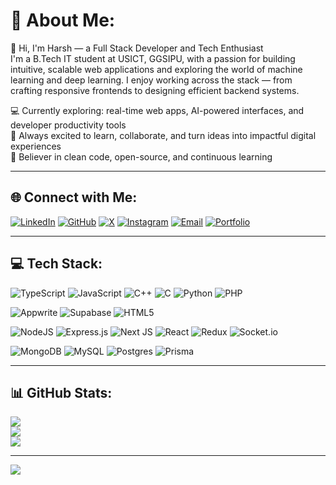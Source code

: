 # 💫 About Me:
👋 Hi, I'm Harsh — a Full Stack Developer and Tech Enthusiast  
I'm a B.Tech IT student at USICT, GGSIPU, with a passion for building intuitive, scalable web applications and exploring the world of machine learning and deep learning. I enjoy working across the stack — from crafting responsive frontends to designing efficient backend systems.

💻 Currently exploring: real-time web apps, AI-powered interfaces, and developer productivity tools  
🚀 Always excited to learn, collaborate, and turn ideas into impactful digital experiences  
🌱 Believer in clean code, open-source, and continuous learning

---

## 🌐 Connect with Me:
[![LinkedIn](https://img.shields.io/badge/LinkedIn-%230077B5.svg?logo=linkedin&logoColor=white)](https://www.linkedin.com/in/harsh-pachauri-383715290/) 
[![GitHub](https://img.shields.io/badge/GitHub-%2312100E.svg?logo=github&logoColor=white)](https://github.com/Harsh-Pachauri)
[![X](https://img.shields.io/badge/X-black.svg?logo=X&logoColor=white)](https://x.com/harsh_pach52011)
[![Instagram](https://img.shields.io/badge/Instagram-%23E4405F.svg?logo=Instagram&logoColor=white)](https://www.instagram.com/_harshpachauri_)
[![Email](https://img.shields.io/badge/Email-D14836?logo=gmail&logoColor=white)](mailto:pachauriharsh2005@gmail.com)
[![Portfolio](https://img.shields.io/badge/Portfolio-000?style=flat&logo=vercel&logoColor=white)](https://portfolio-harsh-pachauris-projects.vercel.app/)

---

## 💻 Tech Stack:
![TypeScript](https://img.shields.io/badge/typescript-%23007ACC.svg?style=for-the-badge&logo=typescript&logoColor=white) 
![JavaScript](https://img.shields.io/badge/javascript-%23323330.svg?style=for-the-badge&logo=javascript&logoColor=%23F7DF1E) 
![C++](https://img.shields.io/badge/c++-%2300599C.svg?style=for-the-badge&logo=c%2B%2B&logoColor=white) 
![C](https://img.shields.io/badge/c-%2300599C.svg?style=for-the-badge&logo=c&logoColor=white) 
![Python](https://img.shields.io/badge/python-%233776AB.svg?style=for-the-badge&logo=python&logoColor=white) 
![PHP](https://img.shields.io/badge/php-%23777BB4.svg?style=for-the-badge&logo=php&logoColor=white)

![Appwrite](https://img.shields.io/badge/Appwrite-%23FD366E.svg?style=for-the-badge&logo=appwrite&logoColor=white) 
![Supabase](https://img.shields.io/badge/Supabase-3ECF8E?style=for-the-badge&logo=supabase&logoColor=white) 
![HTML5](https://img.shields.io/badge/html5-%23E34F26.svg?style=for-the-badge&logo=html5&logoColor=white) 

![NodeJS](https://img.shields.io/badge/node.js-6DA55F?style=for-the-badge&logo=node.js&logoColor=white) 
![Express.js](https://img.shields.io/badge/express.js-%23404d59.svg?style=for-the-badge&logo=express&logoColor=%2361DAFB) 
![Next JS](https://img.shields.io/badge/Next-black?style=for-the-badge&logo=next.js&logoColor=white) 
![React](https://img.shields.io/badge/react-%2320232a.svg?style=for-the-badge&logo=react&logoColor=%2361DAFB) 
![Redux](https://img.shields.io/badge/redux-%23593d88.svg?style=for-the-badge&logo=redux&logoColor=white) 
![Socket.io](https://img.shields.io/badge/Socket.io-black?style=for-the-badge&logo=socket.io&badgeColor=010101)

![MongoDB](https://img.shields.io/badge/MongoDB-%234ea94b.svg?style=for-the-badge&logo=mongodb&logoColor=white) 
![MySQL](https://img.shields.io/badge/mysql-4479A1.svg?style=for-the-badge&logo=mysql&logoColor=white) 
![Postgres](https://img.shields.io/badge/postgres-%23316192.svg?style=for-the-badge&logo=postgresql&logoColor=white) 
![Prisma](https://img.shields.io/badge/Prisma-3982CE?style=for-the-badge&logo=Prisma&logoColor=white)

---

## 📊 GitHub Stats:
![](https://github-readme-stats.vercel.app/api?username=Harsh-Pachauri&theme=dark&hide_border=false&include_all_commits=true&count_private=true)  
![](https://github-readme-stats.vercel.app/api/top-langs/?username=Harsh-Pachauri&theme=dark&hide_border=false&layout=compact)  
![](https://streak-stats.demolab.com?user=Harsh-Pachauri&theme=dark&hide_border=false)

---

[![](https://visitcount.itsvg.in/api?id=Harsh-Pachauri&icon=5&color=6)](https://visitcount.itsvg.in)
